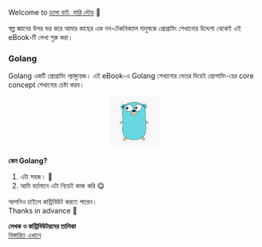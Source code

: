 Welcome to [চলো যাই, মারি দৌড়](https://github.com/nahK994/adda-with-pc) 🚀

স্বল্প জ্ঞানের উপর ভর করে আমার কাছের এক নন-টেকনিক্যাল মানুষকে প্রোগ্রামিং শেখানোর উদ্দেশ্য থেকেই এই eBook-টি লেখা শুরু করা।

### Golang
Golang একটি প্রোগ্রামিং ল্যাঙ্গুয়েজ। এই eBook-এ Golang শেখানোর ভেতর দিয়েই প্রোগামিং-য়ের core concept শেখানোর চেষ্টা করব।

<div style="display: flex; justify-content: center; margin-bottom:20px;">
<img src="./go-logo.jpg" alt="Flow Chart" width="100" height="100">
</div>

**কেন Golang?**
1. এটা সহজ। 🐹
2. আমি বর্তমানে এটা নিয়েই কাজ করি 😋

আপনিও চাইলে কন্ট্রিবিউট করতে পারেন।
<br>Thanks in advance 🤗

**লেখক ও কন্ট্রিবিউটরদের তালিকা**  
[বিস্তারিত এখানে](https://github.com/nahK994/lets-go/graphs/contributors?type=a)
